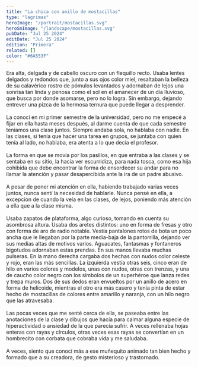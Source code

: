 ```yaml
---
title: "La chica con anillo de mostacillas"
type: "lagrimas"
heroImage: "/portrait/mostacillas.svg"
heroSmImage: "/landscape/mostacillas.svg"
pubDate: "Jul 25 2024"
editDate: "Jul 25 2024"
edition: "Primera"
related: []
color: "#6A553F"
---
```


Era alta, delgada y de cabello oscuro con un flequillo recto. Usaba lentes delgados y redondos que, junto a sus ojos color miel, resaltaban la belleza de su calavérico rostro de pómulos levantados y adornaban de lejos una sonrisa tan linda y penosa como el sol en el amanecer de un día lluvioso, que busca por donde asomarse, pero no lo logra. Sin embargo, dejando entrever una pizca de la hermosa ternura que puede llegar a desprender.
<br><br>
La conocí en mi primer semestre de la universidad, pero no me empecé a fijar en ella hasta meses después, al darme cuenta de que cada semestre teniamos una clase juntos. Siempre andaba sola, no hablaba con nadie. En las clases, si tenía que hacer una tarea en grupos, se juntaba con quien tenía al lado, no hablaba, era atenta a lo que decía el profesor.
<br><br>
La forma en que se movía por los pasillos, en que entraba a las clases y se sentaba en su sitio, la hacía ver escurridiza, para nada tosca, como esa hija cohibida que debe encontrar la forma de ensordecer su andar para no llamar la atención y pasar desapercibida ante la ira de un padre abusivo.
<br><br>
A pesar de poner mi atención en ella, habiendo trabajado varias veces juntos, nunca sentí la necesidad de hablarle. Nunca pensé en ella, a excepción de cuando la veía en las clases, de lejos, poniendo más atención a ella que a la clase misma.
<br><br>
Usaba zapatos de plataforma, algo curioso, tomando en cuenta su asombrosa altura. Usaba dos aretes distintos: uno en forma de fresas y otro con forma de aro de radio notable. Vestía pantalones rotos de bota un poco ancha que le llegaban por la parte media-baja de la pantorrilla, dejando ver sus medias altas de motivos varios. Aguacates, fantasmas y fontaneros bigotudos adornaban estas prendas. En sus manos llevaba muchas pulseras. En la mano derecha cargaba dos hechas con nudos color celeste y rojo, eran las más sencillas. La izquierda vestía otras seis, cinco eran de hilo en varios colores y modelos, unas con nudos, otras con trenzas, y una de caucho color negro con los símbolos de un superhéroe que lanza redes y trepa muros. Dos de sus dedos eran envueltos por un anillo de acero en forma de helicoide, mientras el otro era más casero y tenía pinta de estar hecho de mostacillas de colores entre amarillo y naranja, con un hilo negro que las atravesaba.
<br><br>
Las pocas veces que me senté cerca de ella, se paseaba entre las anotaciones de la clase y dibujos que hacía para calmar alguna especie de hiperactividad o ansiedad de la que parecía sufrir. A veces rellenaba hojas enteras con rayas y círculos, otras veces esas rayas se convertían en un hombrecito con corbata que cobraba vida y me saludaba.
<br><br>
A veces, siento que conocí más a ese muñequito animado tan bien hecho y formado que a su creadora, de gesto misterioso y trastornado.
